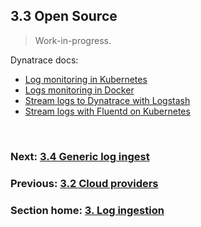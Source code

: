 ## 3.3 Open Source

> Work-in-progress.

Dynatrace docs:
- [Log monitoring in Kubernetes](https://www.dynatrace.com/support/help/shortlink/log-monitoring-kubernetes)
- [Logs monitoring in Docker](https://www.dynatrace.com/support/help/shortlink/log-monitoring-docker)
- [Stream logs to Dynatrace with Logstash](https://www.dynatrace.com/support/help/shortlink/log-monitoring-stream-logs-with-logstash)
- [Stream logs with Fluentd on Kubernetes](https://www.dynatrace.com/support/help/shortlink/log-monitoring-stream-logs-with-fluentd)

<br/>

### Next: [3.4 Generic log ingest](3.4-generic-log-ingest-dynatrace-api.md)

### Previous: [3.2 Cloud providers](3.2-cloud-providers.md)

### Section home: [3. Log ingestion](3-log-ingestion.md)